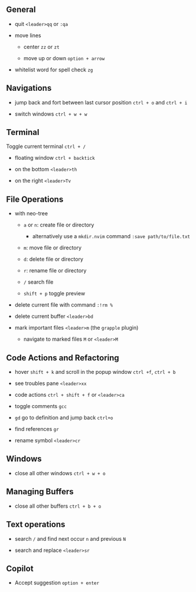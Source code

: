## General

- quit `<leader>qq` or `:qa`

- move lines

  - center `zz` or `zt`

  - move up or down `option + arrow`

- whitelist word for spell check `zg`

## Navigations

- jump back and fort between last cursor position `ctrl + o` and `ctrl + i`

- switch windows `ctrl + w + w`

## Terminal

Toggle current terminal `ctrl + /`

- floating window `ctrl + backtick`

- on the bottom `<leader>th`

- on the right `<leader>Tv`

## File Operations

- with neo-tree

  - `a` or `n`: create file or directory

    - alternatively use a `mkdir.nvim` command `:save path/to/file.txt`

  - `m`: move file or directory
  - `d`: delete file or directory
  - `r`: rename file or directory
  - `/` search file
  - `shift + p` toggle preview

- delete current file with command `:!rm %`

- delete current buffer `<leader>bd`

- mark important files `<leader>m` (the `grapple` plugin)
  - navigate to marked files `M` or `<leader>M`

## Code Actions and Refactoring

- hover `shift + k` and scroll in the popup window `ctrl +f`, `ctrl + b`

- see troubles pane `<leader>xx`

- code actions `ctrl + shift + f` or `<leader>ca`

- toggle comments `gcc`

- `gd` go to definition and jump back `ctrl+o`

- find references `gr`

- rename symbol `<leader>cr`

## Windows

- close all other windows `ctrl + w + o`

## Managing Buffers

- close all other buffers `ctrl + b + o`

## Text operations

- search `/` and find next occur `n` and previous `N`

- search and replace `<leader>sr`

## Copilot

- Accept suggestion `option + enter`

